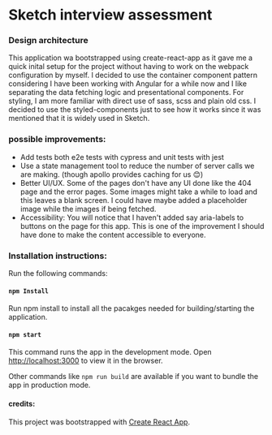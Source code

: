 # Sketch interview assessment

### Design architecture
This application wa bootstrapped using create-react-app as it gave me a quick inital setup for the project without having to work on the webpack configuration by myself.
I decided to use the container component pattern considering I have been working with Angular for a while now and I like separating the data fetching logic and presentational components. For styling, I am more familiar with direct use of sass, scss and plain old css. I decided to use the styled-components just to see how it works since it was mentioned that it is widely used in Sketch.

### possible improvements:
- Add tests both e2e tests with cypress and unit tests with jest
- Use a state management tool to reduce the number of server calls we are making. (though apollo provides caching for us 😊)
- Better UI/UX. Some of the pages don't have any UI done like the 404 page and the error pages. Some images might take a while to load and this leaves a blank screen. I could have maybe added a placeholder image while the images if being fetched.
- Accessibility: You will notice that I haven't added say aria-labels to buttons on the page for this app. This is one of the improvement I should have done to make the content accessible to everyone.

### Installation instructions:
Run the following commands:

#### `npm Install`
Run npm install to install all the pacakges needed for building/starting the application.

#### `npm start`

This command runs the app in the development mode.
Open [http://localhost:3000](http://localhost:3000) to view it in the browser.


Other commands like `npm run build` are available if you want to bundle the app in production mode.


#### credits:
This project was bootstrapped with [Create React App](https://github.com/facebook/create-react-app).

